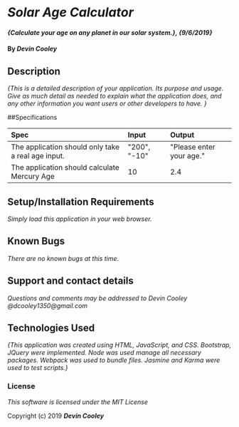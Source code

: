 # _Solar Age Calculator_

#### _{Calculate your age on any planet in our solar system.}, {9/6/2019}_

#### By _**Devin Cooley**_

## Description

_{This is a detailed description of your application. Its purpose and usage.  Give as much detail as needed to explain what the application does, and any other information you want users or other developers to have. }_

##Specifications

| Spec                      |Input          | Output |
|:---------------------------|:-------------|:------|
|The application should only take a real age input.|"200", "-10"|"Please enter your age."|
|The application should calculate Mercury Age| 10 | 2.4 |

## Setup/Installation Requirements

_Simply load this application in your web browser._

## Known Bugs

_There are no known bugs at this time._

## Support and contact details

_Questions and comments may be addressed to Devin Cooley @dcooley1350@gmail.com_

## Technologies Used

_{This application was created using HTML, JavaScript, and CSS. Bootstrap, JQuery were implemented. Node was used manage all necessary packages. Webpack was used to bundle files. Jasmine and Karma were used to test scripts.}_

### License

*This software is licensed under the MIT License*

Copyright (c) 2019 **_Devin Cooley_**
